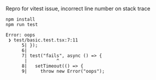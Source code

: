 Repro for vitest issue, incorrect line number on stack trace

```
npm install
npm run test
```

```
Error: oops
 ❯ test/basic.test.tsx:7:11
      5| });
      6|
      7| test("fails", async () => {
       |           ^
      8|   setTimeout(() => {
      9|     throw new Error("oops");
```